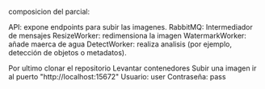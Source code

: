 composicion del parcial:

API: expone endpoints para subir las imagenes.
RabbitMQ: Intermediador de mensajes
ResizeWorker: redimensiona la imagen
WatermarkWorker: añade maerca de agua
DetectWorker: realiza analisis (por ejemplo, detección de objetos o metadatos).

Por ultimo clonar el repositorio 
Levantar contenedores 
Subir una imagen 
ir al puerto "http://localhost:15672"
Usuario: user
Contraseña: pass




